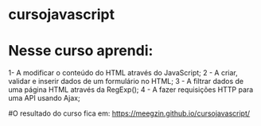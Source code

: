 # cursojavascript

# Nesse curso aprendi:
1- A modificar o conteúdo do HTML através do JavaScript;
2 - A criar, validar e inserir dados de um formulário no HTML;
3 - A filtrar dados de uma página HTML através da RegExp();
4 - A fazer requisições HTTP para uma API usando Ajax;

#O resultado do curso fica em: https://meegzin.github.io/cursojavascript/
